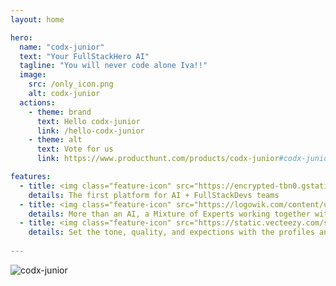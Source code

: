 ```yaml
---
layout: home

hero:
  name: "codx-junior"
  text: "Your FullStackHero AI"
  tagline: "You will never code alone Iva!!"
  image:
    src: /only_icon.png
    alt: codx-junior
  actions:
    - theme: brand
      text: Hello codx-junior
      link: /hello-codx-junior
    - theme: alt
      text: Vote for us
      link: https://www.producthunt.com/products/codx-junior#codx-junior

features:
  - title: <img class="feature-icon" src="https://encrypted-tbn0.gstatic.com/images?q=tbn:ANd9GcQNfPQjRn4j1GSTmloSq65gDtH7YB1E1tw6Ew&s" /> Hybrid teams
    details: The first platform for AI + FullStackDevs teams
  - title: <img class="feature-icon" src="https://logowik.com/content/uploads/images/ollama-language-model1721162988.logowik.com.webp" /> MoE
    details: More than an AI, a Mixture of Experts working together with you 
  - title: <img class="feature-icon" src="https://static.vecteezy.com/system/resources/previews/027/142/043/non_2x/designer-girl-with-stylus-digital-illustrator-avatar-cartoon-flat-style-vector.jpg" /> Profiles
    details: Set the tone, quality, and expections with the profiles and save your precious time  
  
---
```

![codx-junior](/images/codx-junior-editor.png)